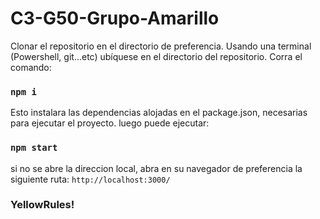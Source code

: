 # C3-G50-Grupo-Amarillo
Clonar el repositorio en el directorio de preferencia.
Usando una terminal (Powershell, git...etc) ubíquese en el directorio del repositorio.
Corra el comando:

### `npm i`

Esto instalara las dependencias alojadas en el package.json, necesarias para ejecutar el proyecto.
luego puede ejecutar:

### `npm start`

si no se abre la direccion local, abra en su navegador de preferencia la siguiente ruta: `http://localhost:3000/`

### YellowRules!

